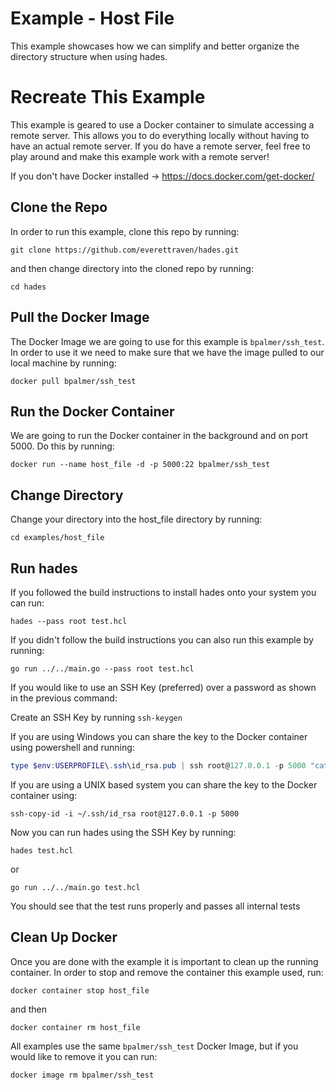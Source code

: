 # Example - Host File
This example showcases how we can simplify and better organize the directory structure when using hades.

# Recreate This Example
This example is geared to use a Docker container to simulate accessing a remote server. This allows you to do everything locally without having to have an actual remote server. If you do have a remote server, feel free to play around and make this example work with a remote server!

If you don't have Docker installed -> https://docs.docker.com/get-docker/

## Clone the Repo
In order to run this example, clone this repo by running:
```
git clone https://github.com/everettraven/hades.git
```

and then change directory into the cloned repo by running:
```
cd hades
```

## Pull the Docker Image
The Docker Image we are going to use for this example is `bpalmer/ssh_test`. In order to use it we need to make sure that we have the image pulled to our local machine by running:
```
docker pull bpalmer/ssh_test
```

## Run the Docker Container
We are going to run the Docker container in the background and on port 5000. Do this by running:
```
docker run --name host_file -d -p 5000:22 bpalmer/ssh_test
```

## Change Directory
Change your directory into the host_file directory by running:
```
cd examples/host_file
```

## Run hades
If you followed the build instructions to install hades onto your system you can run:
```
hades --pass root test.hcl
```

If you didn't follow the build instructions you can also run this example by running:
```
go run ../../main.go --pass root test.hcl
```

If you would like to use an SSH Key (preferred) over a password as shown in the previous command:

Create an SSH Key by running `ssh-keygen`

If you are using Windows you can share the key to the Docker container using powershell and running:
```powershell
type $env:USERPROFILE\.ssh\id_rsa.pub | ssh root@127.0.0.1 -p 5000 "cat >> .ssh/authorized_keys"
```

If you are using a UNIX based system you can share the key to the Docker container using:
```
ssh-copy-id -i ~/.ssh/id_rsa root@127.0.0.1 -p 5000
```

Now you can run hades using the SSH Key by running:

```
hades test.hcl
```
or
```
go run ../../main.go test.hcl
```

You should see that the test runs properly and passes all internal tests

## Clean Up Docker
Once you are done with the example it is important to clean up the running container. In order to stop and remove the container this example used, run:
```
docker container stop host_file
```

and then
```
docker container rm host_file
```

All examples use the same `bpalmer/ssh_test` Docker Image, but if you would like to remove it you can run:
```
docker image rm bpalmer/ssh_test
```